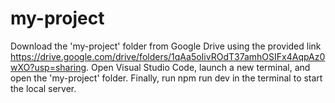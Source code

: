 # my-project
Download the 'my-project' folder from Google Drive using the provided link https://drive.google.com/drive/folders/1qAa5oIivROdT37amhOSIFx4AqpAz0wXO?usp=sharing. Open Visual Studio Code, launch a new terminal, and open the 'my-project' folder. Finally, run npm run dev in the terminal to start the local server.
